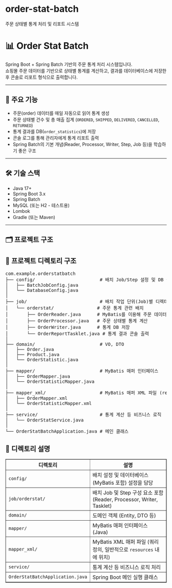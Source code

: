 # order-stat-batch
주문 상태별 통계 처리 및 리포트 시스템

# 📊 Order Stat Batch

Spring Boot + Spring Batch 기반의 주문 통계 처리 시스템입니다.  
쇼핑몰 주문 데이터를 기반으로 상태별 통계를 계산하고, 결과를 데이터베이스에 저장한 후 콘솔로 리포트 형식으로 출력합니다.

---

## 📌 주요 기능

- 주문(order) 데이터를 매일 자동으로 읽어 통계 생성
- 주문 상태별 건수 및 총 매출 집계 (`ORDERED`, `SHIPPED`, `DELIVERED`, `CANCELLED`, `RETURNED`)
- 통계 결과를 DB(`order_statistics`)에 저장
- 콘솔 로그를 통해 관리자에게 통계 리포트 출력
- Spring Batch의 기본 개념(Reader, Processor, Writer, Step, Job 등)을 학습하기 좋은 구조

---

## 🛠 기술 스택

- Java 17+
- Spring Boot 3.x
- Spring Batch
- MySQL (또는 H2 - 테스트용)
- Lombok
- Gradle (또는 Maven)

---

## 🗂 프로젝트 구조
<h2>📁 프로젝트 디렉토리 구조</h2>

<pre>
com.example.orderstatbatch
├── config/                        # 배치 Job/Step 설정 및 DB 설정
│   ├── BatchJobConfig.java
│   └── DatabaseConfig.java
│
├── job/                           # 배치 작업 단위(Job)별 디렉터리
│   └── orderstat/                # 주문 통계 관련 배치
│       ├── OrderReader.java      # MyBatis를 이용해 주문 데이터 읽기
│       ├── OrderProcessor.java   # 주문 상태별 통계 계산
│       ├── OrderWriter.java      # 통계 DB 저장
│       └── OrderReportTasklet.java # 통계 결과 콘솔 출력
│
├── domain/                        # VO, DTO
│   ├── Order.java
│   ├── Product.java
│   └── OrderStatistic.java
│
├── mapper/                        # MyBatis 매퍼 인터페이스
│   ├── OrderMapper.java
│   └── OrderStatisticMapper.java
│
├── mapper_xml/                    # MyBatis 매퍼 XML 파일 (resources 위치)
│   ├── OrderMapper.xml
│   └── OrderStatisticMapper.xml
│
├── service/                       # 통계 계산 등 비즈니스 로직
│   └── OrderStatService.java
│
└── OrderStatBatchApplication.java # 메인 클래스
</pre>

<h2>📌 디렉토리 설명</h2>

<table border="1" cellpadding="6" cellspacing="0">
  <thead>
    <tr>
      <th>디렉토리</th>
      <th>설명</th>
    </tr>
  </thead>
  <tbody>
    <tr>
      <td><code>config/</code></td>
      <td>배치 설정 및 데이터베이스(MyBatis 포함) 설정을 담당</td>
    </tr>
    <tr>
      <td><code>job/orderstat/</code></td>
      <td>배치 Job 및 Step 구성 요소 포함 (Reader, Processor, Writer, Tasklet)</td>
    </tr>
    <tr>
      <td><code>domain/</code></td>
      <td>도메인 객체 (Entity, DTO 등)</td>
    </tr>
    <tr>
      <td><code>mapper/</code></td>
      <td>MyBatis 매퍼 인터페이스 (Java)</td>
    </tr>
    <tr>
      <td><code>mapper_xml/</code></td>
      <td>MyBatis XML 매퍼 파일 (쿼리 정의, 일반적으로 <code>resources</code> 내에 위치)</td>
    </tr>
    <tr>
      <td><code>service/</code></td>
      <td>통계 계산 등 비즈니스 로직 처리</td>
    </tr>
    <tr>
      <td><code>OrderStatBatchApplication.java</code></td>
      <td>Spring Boot 메인 실행 클래스</td>
    </tr>
  </tbody>
</table>


